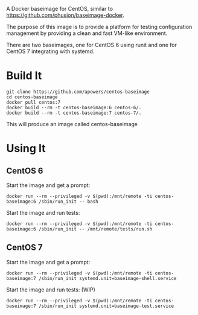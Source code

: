 A Docker baseimage for CentOS, similar to https://github.com/phusion/baseimage-docker.

The purpose of this image is to provide a platform for testing configuration management
by providing a clean and fast VM-like environment.

There are two baseimages, one for CentOS 6 using runit and one for CentOS 7 integrating with systemd.

# Build It

    git clone https://github.com/apowers/centos-baseimage
    cd centos-baseimage
    docker pull centos:7
    docker build --rm -t centos-baseimage:6 centos-6/.
    docker build --rm -t centos-baseimage:7 centos-7/.

This will produce an image called centos-baseimage

# Using It

CentOS 6
------

Start the image and get a prompt:

    docker run --rm --privileged -v $(pwd):/mnt/remote -ti centos-baseimage:6 /sbin/run_init -- bash

Start the image and run tests:

    docker run --rm --privileged -v $(pwd):/mnt/remote -ti centos-baseimage:6 /sbin/run_init -- /mnt/remote/tests/run.sh

CentOS 7
------

Start the image and get a prompt:

    docker run --rm --privileged -v $(pwd):/mnt/remote -ti centos-baseimage:7 /sbin/run_init systemd.unit=baseimage-shell.service

Start the image and run tests: (WIP)

    docker run --rm --privileged -v $(pwd):/mnt/remote -ti centos-baseimage:7 /sbin/run_init systemd.unit=baseimage-test.service

